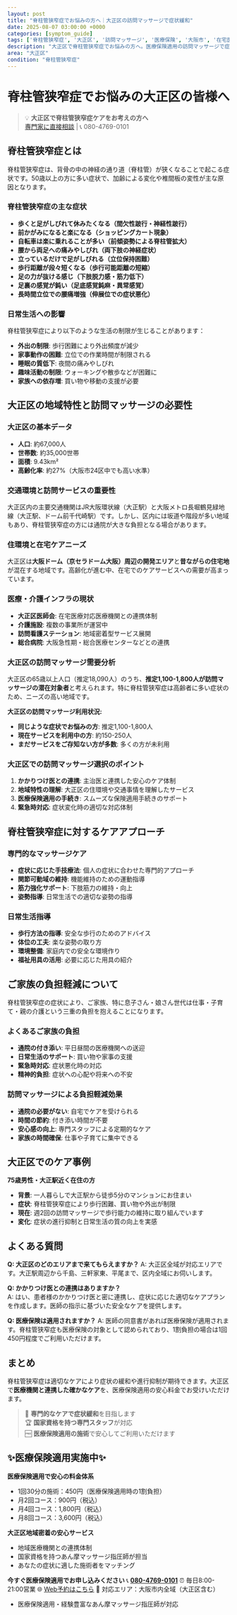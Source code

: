 ```yaml
---
layout: post
title: "脊柱管狭窄症でお悩みの方へ｜大正区の訪問マッサージで症状緩和"
date: 2025-08-07 03:00:00 +0000
categories: [symptom_guide]
tags: ['脊柱管狭窄症', '大正区', '訪問マッサージ', '医療保険', '大阪市', '在宅医療']
description: "大正区で脊柱管狭窄症でお悩みの方へ。医療保険適用の訪問マッサージで症状緩和をサポート。間欠性跛行の症状にも対応。"
area: "大正区"
condition: "脊柱管狭窄症"
---
```


# 脊柱管狭窄症でお悩みの大正区の皆様へ

> 💡 **大正区で脊柱管狭窄症ケアをお考えの方へ**  
> [専門家に直接相談](https://peraichi.com/landing_pages/view/himawari-massage/) | 📞 080-4769-0101

## 脊柱管狭窄症とは

脊柱管狭窄症は、背骨の中の神経の通り道（脊柱管）が狭くなることで起こる症状です。50歳以上の方に多い症状で、加齢による変化や椎間板の変性が主な原因となります。

### 脊柱管狭窄症の主な症状

- **歩くと足がしびれて休みたくなる（間欠性跛行・神経性跛行）**
- **前かがみになると楽になる（ショッピングカート現象）**
- **自転車は楽に乗れることが多い（前傾姿勢による脊柱管拡大）**
- **腰から両足への痛みやしびれ（両下肢の神経症状）**
- **立っているだけで足がしびれる（立位保持困難）**
- **歩行距離が段々短くなる（歩行可能距離の短縮）**
- **足の力が抜ける感じ（下肢脱力感・筋力低下）**
- **足裏の感覚が鈍い（足底感覚鈍麻・異常感覚）**
- **長時間立位での腰痛増強（伸展位での症状悪化）**

### 日常生活への影響

脊柱管狭窄症により以下のような生活の制限が生じることがあります：

- **外出の制限**: 歩行困難により外出頻度が減少
- **家事動作の困難**: 立位での作業時間が制限される
- **睡眠の質低下**: 夜間の痛みやしびれ
- **趣味活動の制限**: ウォーキングや散歩などが困難に
- **家族への依存増**: 買い物や移動の支援が必要

## 大正区の地域特性と訪問マッサージの必要性

### 大正区の基本データ
- **人口**: 約67,000人
- **世帯数**: 約35,000世帯
- **面積**: 9.43km²
- **高齢化率**: 約27%（大阪市24区中でも高い水準）

### 交通環境と訪問サービスの重要性
大正区内の主要交通機関はJR大阪環状線（大正駅）と大阪メトロ長堀鶴見緑地線（大正駅、ドーム前千代崎駅）です。しかし、区内には坂道や階段が多い地域もあり、脊柱管狭窄症の方には通院が大きな負担となる場合があります。

### 住環境と在宅ケアニーズ
大正区は**大阪ドーム（京セラドーム大阪）周辺の開発エリア**と**昔ながらの住宅地**が混在する地域です。高齢化が進む中、在宅でのケアサービスへの需要が高まっています。

### 医療・介護インフラの現状
- **大正区医師会**: 在宅医療対応医療機関との連携体制
- **介護施設**: 複数の事業所が運営中
- **訪問看護ステーション**: 地域密着型サービス展開
- **総合病院**: 大阪急性期・総合医療センターなどとの連携

### 大正区の訪問マッサージ需要分析
大正区の65歳以上人口（推定18,090人）のうち、**推定1,100-1,800人が訪問マッサージの潜在対象者**と考えられます。特に脊柱管狭窄症は高齢者に多い症状のため、ニーズの高い地域です。

**大正区の訪問マッサージ利用状況:**
- **同じような症状でお悩みの方**: 推定1,100-1,800人
- **現在サービスを利用中の方**: 約150-250人  
- **まだサービスをご存知ない方が多数**: 多くの方が未利用

### 大正区での訪問マッサージ選択のポイント
1. **かかりつけ医との連携**: 主治医と連携した安心のケア体制
2. **地域特性の理解**: 大正区の住環境や交通事情を理解したサービス
3. **医療保険適用の手続き**: スムーズな保険適用手続きのサポート
4. **緊急時対応**: 症状変化時の適切な対応体制

## 脊柱管狭窄症に対するケアアプローチ

### 専門的なマッサージケア
- **症状に応じた手技療法**: 個人の症状に合わせた専門的アプローチ
- **関節可動域の維持**: 機能維持のための運動指導
- **筋力強化サポート**: 下肢筋力の維持・向上
- **姿勢指導**: 日常生活での適切な姿勢の指導

### 日常生活指導
- **歩行方法の指導**: 安全な歩行のためのアドバイス
- **体位の工夫**: 楽な姿勢の取り方
- **環境整備**: 家庭内での安全な環境作り
- **福祉用具の活用**: 必要に応じた用具の紹介

## ご家族の負担軽減について

脊柱管狭窄症の症状により、ご家族、特に息子さん・娘さん世代は仕事・子育て・親の介護という三重の負担を抱えることになります。

### よくあるご家族の負担
- **通院の付き添い**: 平日昼間の医療機関への送迎
- **日常生活のサポート**: 買い物や家事の支援
- **緊急時対応**: 症状悪化時の対応
- **精神的負担**: 症状への心配や将来への不安

### 訪問マッサージによる負担軽減効果
- **通院の必要がない**: 自宅でケアを受けられる
- **時間の節約**: 付き添い時間が不要
- **安心感の向上**: 専門スタッフによる定期的なケア
- **家族の時間確保**: 仕事や子育てに集中できる

## 大正区でのケア事例

**75歳男性・大正駅近く在住の方**
- **背景**: 一人暮らしで大正駅から徒歩5分のマンションにお住まい
- **症状**: 脊柱管狭窄症により歩行困難、買い物や外出が制限
- **現在**: 週2回の訪問マッサージで歩行能力の維持に取り組んでいます
- **変化**: 症状の進行抑制と日常生活の質の向上を実感

## よくある質問

**Q: 大正区のどのエリアまで来てもらえますか？**
A: 大正区全域が対応エリアです。大正駅周辺から千島、三軒家東、平尾まで、区内全域にお伺いします。

**Q: かかりつけ医との連携はありますか？**  
A: はい、患者様のかかりつけ医と密に連携し、症状に応じた適切なケアプランを作成します。医師の指示に基づいた安全なケアを提供します。

**Q: 医療保険は適用されますか？**
A: 医師の同意書があれば医療保険が適用されます。脊柱管狭窄症も医療保険の対象として認められており、1割負担の場合は1回450円程度でご利用いただけます。

## まとめ

脊柱管狭窄症は適切なケアにより症状の緩和や進行抑制が期待できます。大正区で**医療機関と連携した確かなケア**を、医療保険適用の安心料金でお受けいただけます。

> 💪 **専門的なケアで症状緩和**を目指します  
> 🏆 **国家資格を持つ専門スタッフ**が対応  
> 🆓 **医療保険適用の施術**で安心してご利用いただけます

## ✨医療保険適用実施中✨

**医療保険適用で安心の料金体系**
- 1回30分の施術：450円（医療保険適用時の1割負担）
- 月2回コース：900円（税込）
- 月4回コース：1,800円（税込）
- 月8回コース：3,600円（税込）

**大正区地域密着の安心サービス**
- 地域医療機関との連携体制
- 国家資格を持つあん摩マッサージ指圧師が担当
- あなたの症状に適した施術者をマッチング

**今すぐ医療保険適用でお申し込みください**
📞 **[080-4769-0101](tel:080-4769-0101)**
⏰ 毎日8:00-21:00営業
🌐 [Web予約はこちら](https://peraichi.com/landing_pages/view/himawari-massage/)
📍 対応エリア：大阪市内全域（大正区含む）
- 医療保険適用・経験豊富なあん摩マッサージ指圧師が対応